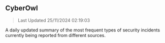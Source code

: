 ## CyberOwl 
> Last Updated 25/11/2024 02:19:03 


A daily updated summary of the most frequent types of security incidents currently being reported from different sources.

